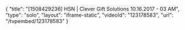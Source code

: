 {
    "title": "[1508429236] HSN | Clever Gift Solutions 10.16.2017 - 03 AM",
    "type": "solo",
    "layout": "iframe-static",
    "videoId": "123178583",
    "url": "\/tvpembed\/123178583"
}
